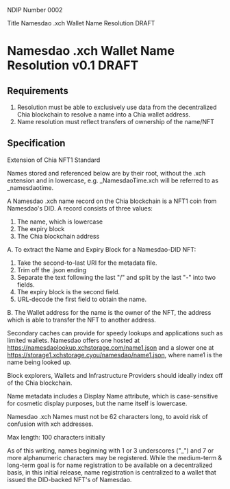 NDIP Number 0002

Title Namesdao .xch Wallet Name Resolution DRAFT

# Namesdao .xch Wallet Name Resolution v0.1 DRAFT


## Requirements

1. Resolution must be able to exclusively use data from the decentralized Chia blockchain to resolve a name into a Chia wallet address.
2. Name resolution must reflect transfers of ownership of the name/NFT


## Specification

Extension of Chia NFT1 Standard

Names stored and referenced below are by their root, without the .xch extension and in lowercase, e.g. _NamesdaoTime.xch will be referred to
as _namesdaotime.

A Namesdao .xch name record on the Chia blockchain is a NFT1 coin from Namesdao's DID. A record consists of three values: 
1. The name, which is lowercase
2. The expiry block
3. The Chia blockchain address

A. To extract the Name and Expiry Block for a Namesdao-DID NFT:
1. Take the second-to-last URI for the metadata file.
2. Trim off the .json ending
3. Separate the text following the last "/" and split by the last "-" into two fields.
4. The expiry block is the second field.
5. URL-decode the first field to obtain the name.

B. The Wallet address for the name is the owner of the NFT, the address which is able to transfer the NFT to another address.


Secondary caches can provide for speedy lookups and applications such as limited wallets. Namesdao offers one hosted at 
https://namesdaolookup.xchstorage.com/name1.json and a slower one at https://storage1.xchstorage.cyou/namesdao/name1.json, 
where name1 is the name being looked up.


Block explorers, Wallets and Infrastructure Providers should ideally index off of the Chia blockchain.

Name metadata includes a Display Name attribute, which is case-sensitive for cosmetic display purposes, but the name itself is lowercase.

Namesdao .xch Names must not be 62 characters long, to avoid risk of confusion with xch addresses.

Max length: 100 characters initially

As of this writing, names beginning with 1 or 3 underscores ("_") and 7 or more alphanumeric characters may be registered. While the medium-term & long-term goal is for name registration to be available on a decentralized basis, in this initial release, name registration 
is centralized to a wallet that issued the DID-backed NFT's of Namesdao.
